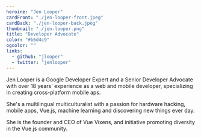```yaml
---
heroine: "Jen Looper"
cardFront: "./jen-looper-front.jpeg"
cardBack: "./jen-looper-back.jpeg"
thumbnail: "./jen-looper.png"
title: "Developer Advocate"
color: "#b6d4c9"
ogcolor: ""
links:
  - github: "jlooper"
  - twitter: "jenlooper"
---
```


Jen Looper is a Google Developer Expert and a Senior Developer Advocate with over 18 years' experience as a web and mobile developer, specializing in creating cross-platform mobile aps.

She's a multilingual multiculturalist with a passion for hardware hacking, mobile apps, Vue.js, machine learning and discovering new things ever day.

She is the founder and CEO of Vue Vixens, and initiative promoting diversity in the Vue.js community.
